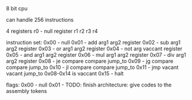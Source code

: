 8 bit cpu

can handle 256 instructions

4 registers
r0 - null register
r1
r2
r3
r4

instruction set:
0x00 - null 
0x01 - add arg1 arg2 register
0x02 - sub arg1 arg2 register
0x03 - or arg1 arg2 register
0x04 - not arg vaccant register
0x05 - and arg1 arg2 register
0x06 - mul arg1 arg2 register
0x07 - div arg1 arg2 register
0x08 - je compare compare jump_to 
0x09 - jg compare compare jump_to 
0x10 - jl compare compare jump_to 
0x11 - jmp vacant vacant jump_to
0x08-0x14 is vaccant
0x15 - halt


flags:
0x00 - null
0x01 - 
TODO: finish architecture:
    give codes to the assembly tokens